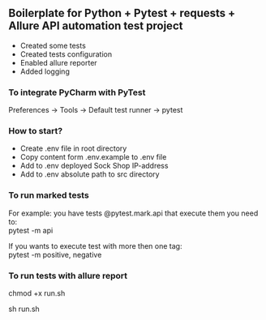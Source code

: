 <body>
<!-- -->

<h2>Boilerplate for Python + Pytest + requests + Allure API automation test project</h2>

<div>
<ul>
	<li>Created some tests</li>
	<li>Created tests configuration</li>
	<li>Enabled allure reporter</li>
	<li>Added logging</li>
</ul>
</div>

<div>
<h3>To integrate PyCharm with PyTest</h3>
<p>Preferences -> Tools -> Default test runner -> pytest</p>
</div>

<div>
<h3>How to start?</h3>
<ul>
	<li>Create .env file in root directory</li>
	<li>Copy content form .env.example to .env file</li>
	<li>Add to .env deployed Sock Shop IP-address</li>
	<li>Add to .env absolute path to src directory</li>
</ul>
</div>

<div>
<h3>To run marked tests </h3>
<p>For example: you have tests @pytest.mark.api that execute them you need to:<br>
pytest -m api</p>
<p>If you wants to execute test with more then one tag:<br>
pytest -m positive, negative </p>
</div>

<div>
<h3>To run tests with allure report</h3>
<p>chmod +x run.sh<p>
<p>sh run.sh<p>
</div>
</body>
